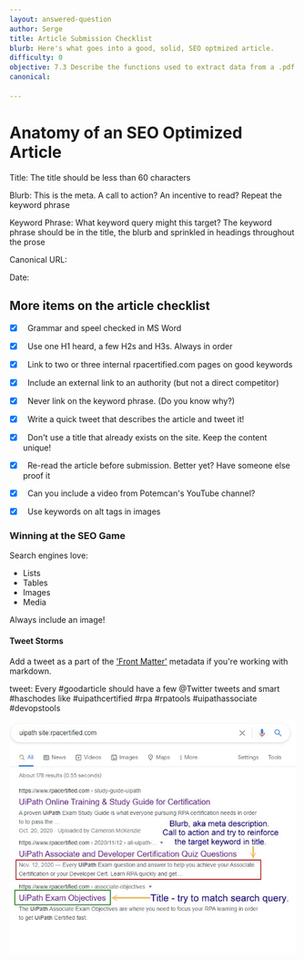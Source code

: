 ```yaml
---
layout: answered-question
author: Serge
title: Article Submission Checklist
blurb: Here's what goes into a good, solid, SEO optmized article.
difficulty: 0
objective: 7.3 Describe the functions used to extract data from a .pdf file; for example, using OCR
canonical: 

---
```

 
 
# Anatomy of an SEO Optimized Article

Title: The title should be less than 60 characters

Blurb: This is the meta. A call to action? An incentive to read? Repeat the keyword phrase

Keyword Phrase: What keyword query might this target? The keyword phrase should be in the title, the blurb and sprinkled in headings throughout the prose

Canonical URL: 

Date: 

## More items on the article checklist

- [x]  &nbsp; Grammar and speel checked in MS Word

- [x]  &nbsp; Use one H1 heard, a few H2s and H3s. Always in order

- [x]  &nbsp; Link to two or three internal rpacertified.com pages on good keywords

- [x]  &nbsp; Include an external link to an authority (but not a direct competitor)

- [x]  &nbsp; Never link on the keyword phrase. (Do you know why?)

- [x]  &nbsp; Write a quick tweet that describes the article and tweet it!

- [x]  &nbsp; Don't use a title that already exists on the site. Keep the content unique!

- [x]  &nbsp; Re-read the article before submission. Better yet? Have someone else proof it

- [x]  &nbsp; Can you include a video from Potemcan's YouTube channel?

- [x]  &nbsp; Use keywords on alt tags in images

### Winning at the SEO Game

Search engines love:
- Lists
- Tables
- Images
- Media 

Always include an image! 

#### Tweet Storms

Add a tweet as a part of the <a href="https://jekyllrb.com/docs/step-by-step/03-front-matter/">'Front Matter'</a> metadata if you're working with markdown.

tweet: Every #goodarticle should have a few @Twitter tweets and smart #haschodes like #uipathcertified #rpa #rpatools #uipathassociate #devopstools



 <img src="/assets/blurb-and-title.jpg" alt="Seo optimized"/>
 
